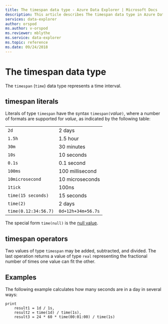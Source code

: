 ```yaml
---
title: The timespan data type - Azure Data Explorer | Microsoft Docs
description: This article describes The timespan data type in Azure Data Explorer.
services: data-explorer
author: orspod
ms.author: v-orspod
ms.reviewer: mblythe
ms.service: data-explorer
ms.topic: reference
ms.date: 09/24/2018
---
```

# The timespan data type

The `timespan` (`time`) data type represents a  time interval.

## timespan literals

Literals of type `timespan` have the syntax `timespan(`*value*`)`, where a number of formats 
are supported for *value*, as indicated by the following table:

|||
---|---
`2d`|2 days
`1.5h`|1.5 hour
`30m`|30 minutes
`10s`|10 seconds
`0.1s`|0.1 second
`100ms`| 100 millisecond
`10microsecond`|10 microseconds
`1tick`|100ns
`time(15 seconds)`|15 seconds
`time(2)`| 2 days
`time(0.12:34:56.7)`|`0d+12h+34m+56.7s`

The special form `time(null)` is the [null value](null-values.md).

## timespan operators

Two values of type `timespan` may be added, subtracted, and divided.
The last operation returns a value of type `real` representing the
fractional number of times one value can fit the other.

## Examples

The following example calculates how many seconds are in a day in several ways:

```kusto
print
    result1 = 1d / 1s,
    result2 = time(1d) / time(1s),
    result3 = 24 * 60 * time(00:01:00) / time(1s)
```